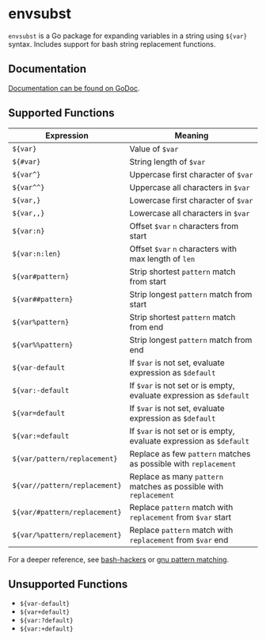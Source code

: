 # envsubst

`envsubst` is a Go package for expanding variables in a string using `${var}` syntax.
Includes support for bash string replacement functions.

## Documentation

[Documentation can be found on GoDoc][doc].

## Supported Functions

| __Expression__                | __Meaning__                                                     |
| -----------------             | --------------                                                  |
| `${var}`                      | Value of `$var`
| `${#var}`                     | String length of `$var`
| `${var^}`                     | Uppercase first character of `$var`
| `${var^^}`                    | Uppercase all characters in `$var`
| `${var,}`                     | Lowercase first character of `$var`
| `${var,,}`                    | Lowercase all characters in `$var`
| `${var:n}`                    | Offset `$var` `n` characters from start
| `${var:n:len}`                | Offset `$var` `n` characters with max length of `len`
| `${var#pattern}`              | Strip shortest `pattern` match from start
| `${var##pattern}`             | Strip longest `pattern` match from start
| `${var%pattern}`              | Strip shortest `pattern` match from end
| `${var%%pattern}`             | Strip longest `pattern` match from end
| `${var-default`               | If `$var` is not set, evaluate expression as `$default`
| `${var:-default`              | If `$var` is not set or is empty, evaluate expression as `$default`
| `${var=default`               | If `$var` is not set, evaluate expression as `$default`
| `${var:=default`              | If `$var` is not set or is empty, evaluate expression as `$default`
| `${var/pattern/replacement}`  | Replace as few `pattern` matches as possible with `replacement`
| `${var//pattern/replacement}` | Replace as many `pattern` matches as possible with `replacement`
| `${var/#pattern/replacement}` | Replace `pattern` match with `replacement` from `$var` start
| `${var/%pattern/replacement}` | Replace `pattern` match with `replacement` from `$var` end

For a deeper reference, see [bash-hackers](https://wiki.bash-hackers.org/syntax/pe#case_modification) or [gnu pattern matching](https://www.gnu.org/software/bash/manual/html_node/Pattern-Matching.html).

## Unsupported Functions

* `${var-default}`
* `${var+default}`
* `${var:?default}`
* `${var:+default}`

[doc]: http://godoc.org/gomodules.xyz/envsubst
